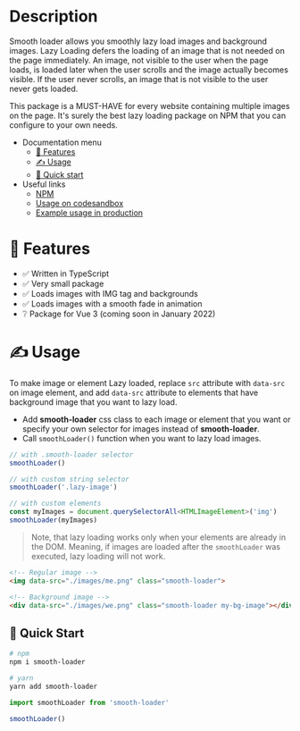 # Description

Smooth loader allows you smoothly lazy load images and background images. Lazy Loading defers the loading of an image that is not needed on the page immediately. An image, not visible to the user when the page loads, is loaded later when the user scrolls and the image actually becomes visible. If the user never scrolls, an image that is not visible to the user never gets loaded.

This package is a MUST-HAVE for every website containing multiple images on the page. It's surely the best lazy loading package on NPM that you can configure to your own needs.

- Documentation menu
    - [🎁 Features](#-features)
    - [✍️ Usage](#%EF%B8%8F-usage)
    - [🚀️ Quick start](#-quick-start)
- Useful links
    - [NPM](https://www.npmjs.com/package/smooth-loader)
    - [Usage on codesandbox](https://codesandbox.io/s/smooth-loader-example-usage-5xr6h)
    - [Example usage in production](https://shobar.com.ua/category/photo-reports)

# 🎁 Features

- ✅ Written in TypeScript
- ✅ Very small package
- ✅ Loads images with IMG tag and backgrounds
- ✅ Loads images with a smooth fade in animation
- ❔ Package for Vue 3 (coming soon in January 2022)

# ✍️ Usage

To make image or element Lazy loaded, replace `src` attribute with `data-src`
on image element, and add `data-src` attribute to elements that have background
image that you want to lazy load.

- Add **smooth-loader** css class to each image or element that you want or specify your own selector for images instead of **smooth-loader**.
- Call `smoothLoader()` function when you want to lazy load images.

```js
// with .smooth-loader selector
smoothLoader()

// with custom string selector
smoothLoader('.lazy-image')

// with custom elements
const myImages = document.querySelectorAll<HTMLImageElement>('img')
smoothLoader(myImages)
```

> Note, that lazy loading works only when your elements are already in the DOM. Meaning, if images are loaded after the `smoothLoader` was executed, lazy loading will not work.

```html
<!-- Regular image -->
<img data-src="./images/me.png" class="smooth-loader">

<!-- Background image -->
<div data-src="./images/we.png" class="smooth-loader my-bg-image"></div>
```

## 🚀 Quick Start

```bash
# npm
npm i smooth-loader

# yarn
yarn add smooth-loader
```

```js
import smoothLoader from 'smooth-loader'

smoothLoader()
```